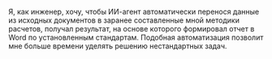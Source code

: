 Я, как инженер, хочу, чтобы ИИ-агент автоматически перенося данные из исходных документов в заранее составленные мной методики расчетов, получал результат, на основе которого формировал отчет в Word по установленным стандартам. Подобная автоматизация позволит мне больше времени уделять решению нестандартных задач.
